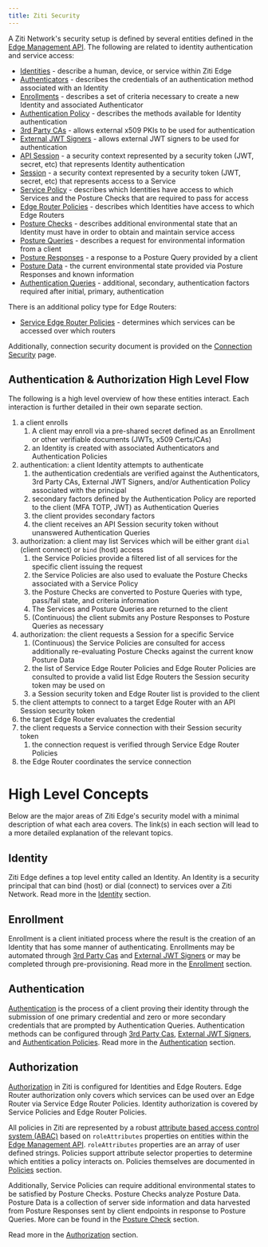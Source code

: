 ```yaml
---
title: Ziti Security
---
```


A Ziti Network's security setup is defined by several entities defined in the [Edge Management API](/docs/reference/developer/api#edge-management-api). The following
are related to identity authentication and service access:

- [Identities](#identity) - describe a human, device, or service within Ziti Edge
- [Authenticators](./authentication/auth#authenticators) - describes the credentials of an authentication method associated with an Identity
- [Enrollments](./enrollment) - describes a set of criteria necessary to create a new Identity and associated Authenticator
- [Authentication Policy](./authentication/authentication-policies) - describes the methods available for Identity authentication
- [3rd Party CAs](./authentication/third-party-cas) - allows external x509 PKIs to be used for authentication
- [External JWT Signers](./authentication/external-jwt-signers) - allows external JWT signers to be used for authentication
- [API Session](./sessions) - a security context represented by a security token (JWT, secret, etc) that represents
  Identity authentication
- [Session](./sessions) - a security context represented by a security token (JWT, secret, etc) that represents access
  to a Service
- [Service Policy](./authorization/policies/overview) - describes which Identities have access to which Services and the Posture Checks that are required to
  pass for access
- [Edge Router Policies](./authorization/policies/overview)  - describes which Identities have access to which Edge Routers
- [Posture Checks](./authorization/posture-checks) - describes additional environmental state that an Identity must have in order to obtain and maintain
  service access
- [Posture Queries](./authorization/posture-checks#posture-data) - describes a request for environmental information from a client
- [Posture Responses](./authorization/posture-checks#posture-data) - a response to a Posture Query provided by a client
- [Posture Data](./authorization/posture-checks#posture-data) - the current environmental state provided via Posture Responses and known information
- [Authentication Queries](./authentication/auth#authentication-queries) - additional, secondary, authentication factors required after initial, primary, authentication

There is an additional policy type for Edge Routers:

- [Service Edge Router Policies](./authorization/policies/overview) - determines which services can be accessed over which routers

Additionally, connection security document is provided on the [Connection Security](connection-security.md) page. 

## Authentication & Authorization High Level Flow

The following is a high level overview of how these entities interact. Each interaction is further detailed in their
own separate section.

1. a client enrolls
   1. A client may enroll via a pre-shared secret defined as an Enrollment or other verifiable documents (JWTs, x509
        Certs/CAs)
   2. an Identity is created with associated Authenticators and Authentication Policies
2. authentication: a client Identity attempts to authenticate
    1. the authentication credentials are verified against the Authenticators, 3rd Party CAs, External JWT Signers,
       and/or Authentication Policy associated with the principal
    2. secondary factors defined by the Authentication Policy are reported to the client (MFA TOTP, JWT) as Authentication Queries
    3. the client provides secondary factors
    4. the client receives an API Session security token without unanswered Authentication Queries
3. authorization: a client may list Services which will be either grant `dial` (client connect) or `bind` (host) access
    1. the Service Policies provide a filtered list of all services for the specific client issuing the request
    2. the Service Policies are also used to evaluate the Posture Checks associated with a Service Policy
    3. the Posture Checks are converted to Posture Queries with type, pass/fail state, and criteria information
    4. The Services and Posture Queries are returned to the client 
    5. (Continuous) the client submits any Posture Responses to Posture Queries as necessary
4. authorization: the client requests a Session for a specific Service
    1. (Continuous) the Service Policies are consulted for access additionally re-evaluating Posture Checks against the
       current know Posture Data
    2. the list of Service Edge Router Policies and Edge Router Policies are consulted to provide a valid list Edge
       Routers the Session security token may be used on
    3. a Session security token and Edge Router list is provided to the client
5. the client attempts to connect to a target Edge Router with an API Session security token
6. the target Edge Router evaluates the credential
7. the client requests a Service connection with their Session security token
    1. the connection request is verified through Service Edge Router Policies
8. the Edge Router coordinates the service connection

# High Level Concepts

Below are the major areas of Ziti Edge's security model with a minimal description of what each area covers. The link(s)
in each section will lead to a more detailed explanation of the relevant topics.

## Identity

Ziti Edge defines a top level entity called an Identity. An Identity is a security principal that can bind (host) or 
dial (connect) to services over a Ziti Network. Read more in the [Identity](../identities/overview.mdx) section.

## Enrollment

Enrollment is a client initiated process where the result is the creation of an Identity that has some manner
of authenticating. Enrollments may be automated through [3rd Party Cas](./authentication/10-third-party-cas.md) and 
[External JWT Signers](./authentication/50-external-jwt-signers.md)  or may be completed through pre-provisioning. Read more in the 
[Enrollment](./enrollment.md) section.

## Authentication

[Authentication](./authentication/auth.md) is the process of a client proving their identity through the submission of one primary credential
and zero or more secondary credentials that are prompted by Authentication Queries. Authentication methods can be
configured through [3rd Party Cas](./authentication/10-third-party-cas.md), [External JWT Signers](./authentication/50-external-jwt-signers.md),
and [Authentication Policies](./authentication/30-authentication-policies.md). Read more in the
 [Authentication](./authentication/auth.md) section.

## Authorization

[Authorization](./authorization/auth.md) in Ziti is configured for Identities and Edge Routers. Edge Router authorization only covers which
services can be used over an Edge Router via Service Edge Router Policies. Identity authorization is covered by Service
Policies and Edge Router Policies.

All policies in Ziti are represented by a robust [attribute based access control system (ABAC)](https://en.wikipedia.org/wiki/Attribute-based_access_control) based on `roleAttributes`
properties on entities within the [Edge Management API](/docs/reference/developer/api/index.md#edge-management-api). `roleAttributes` properties are an array of user defined strings.
Policies support attribute selector properties to determine which entities a policy interacts on. Policies themselves
are documented in [Policies](./authorization/policies/overview.mdx) section.

Additionally, Service Policies can require additional environmental states to be satisfied by Posture Checks.
Posture Checks analyze Posture Data. Posture Data is a collection of server side information and data harvested from
Posture Responses sent by client endpoints in response to Posture Queries. More can be found in
the [Posture Check](./authorization/posture-checks.md) 
section.

Read more in the [Authorization](./authorization/auth.md) section.
